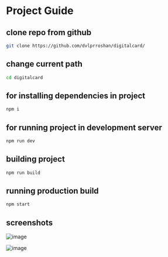 # Project Guide

## clone repo from github

```bash
git clone https://github.com/dvlprroshan/digitalcard/
```

## change current path
```bash
cd digitalcard
```

## for installing dependencies in project

```bash
npm i
```

## for running project in development server

```bash
npm run dev
```

## building project

```bash
npm run build
```

## running production build

```bash
npm start
```



## screenshots

![image](https://user-images.githubusercontent.com/71259972/151388557-b5518f3e-e618-4215-b8ca-cc43f2be577c.png)

![image](https://user-images.githubusercontent.com/71259972/151388873-98474d63-0749-46b5-9dd2-939168d09fb3.png)

